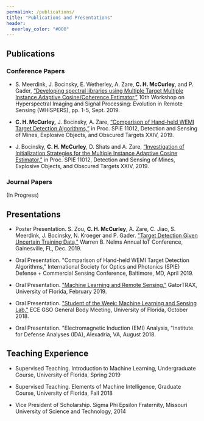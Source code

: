 ```yaml
---
permalink: /publications/
title: "Publications and Presentations"
header:
  overlay_color: "#000"
---
```

## Publications

### Conference Papers
* S. Meerdink, J. Bocinsky, E. Wetherley, A. Zare, **C. H. McCurley**, and P. Gader, [“Developing spectral libraries using Multiple Target Multiple Instance Adaptive Cosine/Coherence Estimator,”](https://faculty.eng.ufl.edu/machine-learning/2019/08/developing-spectral-libraries-using-multiple-target-multiple-instance-adaptive-cosine-coherence-estimator/) 10th Workshop on Hyperspectral Imaging and Signal Processing: Evolution in Remote Sensing (WHISPERS), pp. 1-5, Sept. 2019.

* **C. H. McCurley,** J. Bocinsky, A. Zare, [“Comparison of Hand-held WEMI Target Detection Algorithms,”](https://faculty.eng.ufl.edu/machine-learning/2019/03/comparison-of-hand-held-wemi-target-detection-algorithms/) in Proc. SPIE 11012, Detection and Sensing of Mines, Explosive Objects, and Obscured Targets XXIV, 2019.

* J. Bocinsky, **C. H. McCurley**, D. Shats and A. Zare, [“Investigation of Initialization Strategies for the Multiple Instance Adaptive Cosine Estimator,”](https://faculty.eng.ufl.edu/machine-learning/2019/04/investigation-of-initialization-strategies-for-the-multiple-instance-adaptive-cosine-estimator/) in Proc. SPIE 11012, Detection and Sensing of Mines, Explosive Objects, and Obscured Targets XXIV, 2019.

### Journal Papers
(In Progress)

## Presentations

* Poster Presentation. S. Zou, **C. H. McCurley**, A. Zare, C. Jiao, S. Meerdink, J. Bocinsky, N. Kroeger and P. Gader. ["Target Detection Given Uncertain Training Data,"](https://faculty.eng.ufl.edu/machine-learning/2019/12/nelms-iot-conference-presentations/) Warren B. Nelms Annual IoT Conference, Gainesville, FL, Dec. 2019.

* Oral Presentation. "Comparison of Hand-held WEMI Target Detection Algorithms," International Society for Optics and Photonics (SPIE) Defense + Commercial Sensing Conference, Baltimore, MD, April 2019.

* Oral Presentation.  ["Machine Learning and Remote Sensing,"](https://faculty.eng.ufl.edu/machine-learning/2019/03/our-labmates-conner-mccurley-susan-meerdink-and-weihuang-xu-helped-gatortrax-and-taught-40-kids-about-machine-learning-and-remote-sensing-recently/) GatorTRAX, University of Florida, February 2019.

* Oral Presentation. ["Student of the Week: Machine Learning and Sensing Lab,"](http://www.gso.ece.ufl.edu/index.php/week-of-oct-8-2018/) ECE GSO General Body Meeting, University of Florida, October 2018.

* Oral Presentation. "Electromagnetic Induction (EMI) Analysis, "Institute for Defense Analyses (IDA), Alexadria, VA, August 2018.


 
## Teaching Experience
* Supervised Teaching.  Introduction to Machine Learning, Undergraduate Course, University of Florida, Spring 2019

* Supervised Teaching. Elements of Machine Intelligence, Graduate Course, University of Florida, Fall 2018

* Vice President of Scholarship. Sigma Phi Epsilon Fraternity, Missouri University of Science and Technology, 2014